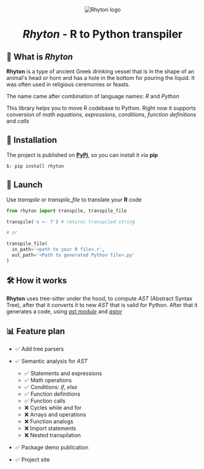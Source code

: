 <div id="header" align="center">
<img src="https://i.ibb.co/9mxMf46/rhyton-logo.png" alt="Rhyton logo"/>
  <h1>
    <i>Rhyton</i> - R to Python transpiler
  </h1>
</div>

## 📜 What is _Rhyton_

__Rhyton__ is a type of ancient Greek drinking vessel that is in the shape of an animal's head or horn and has a hole in the bottom for pouring the liquid. It was often used in religious ceremonies or feasts.

The name came after combination of language names: _R_ and _Python_

This library helps you to move R codebase to Python. Right now it supports conversion of _math equations_, _expressions_, _conditions_, _function definitions_ and _calls_

## 🧲 Installation
The project is published on [__PyPi__](https://pypi.org/project/rhyton/), so you can install it via __pip__

```shell
$: pip install rhyton
```

## 🚀 Launch
Use _transpile_ or _transpile_file_ to translate your __R__ code

```python
from rhyton import transpile, transpile_file

transpile('x <- 7') # returns transpiled string

# or

transpile_file(
  in_path='<path to your R file>.r', 
  out_path='<Path to generated Python file>.py'
)

```

## 🛠 How it works
__Rhyton__ uses tree-sitter under the hood, to compute _AST_ (Abstract Syntax Tree), after that it converts it to new _AST_ that is valid for Python. After that it generates a code, using [_ast module_](https://docs.python.org/3/library/ast.html) and [_astor_](https://astor.readthedocs.io/en/latest/)

## 📊 Feature plan
* ✅ Add tree parsers
* ✅ Semantic analysis for _AST_
  * ✅ Statements and expressions
  * ✅ Math operations
  * ✅ Conditions: _if_, _else_
  * ✅ Function definitions
  * ✅ Function calls
  * ❌ Cycles while and for
  * ❌ Arrays and operations
  * ❌ Function analogs
  * ❌ Import statements
  * ❌ Nested transpilation

* ✅ Package demo publication
* ✅ Project site
